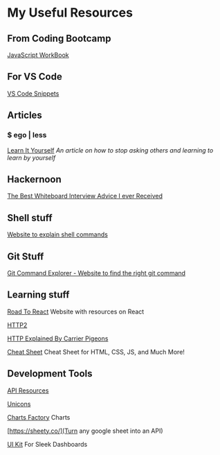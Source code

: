 # My Useful Resources

## From Coding Bootcamp
[JavaScript WorkBook](https://javascript-workbook.netlify.com/1)

## For VS Code 
[VS Code Snippets](https://code.visualstudio.com/docs/editor/userdefinedsnippets)


## Articles
### $ ego | less
[Learn It Yourself](https://egoless.tech/learn-it-yourself/)
*An article on how to stop asking others and learning to learn by yourself*

## Hackernoon
[The Best Whiteboard Interview Advice I ever Received](https://hackernoon.com/the-best-whiteboard-interview-advice-i-ever-received-3ebbfa72e4a)

## Shell stuff 
[Website to explain shell commands](https://explainshell.com/)

## Git Stuff 
[Git Command Explorer - Website to find the right git command](https://gitexplorer.com/)

## Learning stuff
[Road To React](https://roadtoreact.com/) Website with resources on React

[HTTP2](https://kinsta.com/learn/what-is-http2/)

[HTTP Explained By Carrier Pigeons](https://medium.freecodecamp.org/https-explained-with-carrier-pigeons-7029d2193351)

[Cheat Sheet](https://htmlcheatsheet.com/) Cheat Sheet for HTML, CSS, JS, and Much More!

## Development Tools
[API Resources](https://public-apis.xyz/category/security/5c4842cd78baa30b8b7e549e)

[Unicons](https://iconscout.com/unicons)

[Charts Factory](https://chartsfactory.com/) Charts 

[https://sheety.co/](Turn any google sheet into an API)

[UI Kit](https://www.invisionapp.com/inside-design/design-resources/design-system-dashboard-ui-kit/) For Sleek Dashboards

